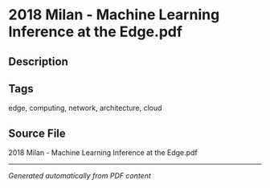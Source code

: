 # 2018 Milan - Machine Learning Inference at the Edge.pdf

## Description

## Tags
edge, computing, network, architecture, cloud

## Source File
2018 Milan - Machine Learning Inference at the Edge.pdf

---
*Generated automatically from PDF content*

